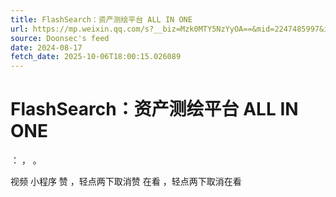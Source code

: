 ```yaml
---
title: FlashSearch：资产测绘平台 ALL IN ONE
url: https://mp.weixin.qq.com/s?__biz=Mzk0MTY5NzYyOA==&mid=2247485997&idx=1&sn=9d06f28eb0bb2efb5fb1836d5438a81b
source: Doonsec's feed
date: 2024-08-17
fetch_date: 2025-10-06T18:00:15.026089
---
```


# FlashSearch：资产测绘平台 ALL IN ONE

：
，
。

视频
小程序
赞
，轻点两下取消赞
在看
，轻点两下取消在看